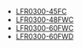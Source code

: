 * [LFR0300-45FC](lfr0300-45fc/LFR0300-45FC.md)
* [LFR0300-48FWC](lfr0300-48fwc/LFR0300-48FWC.md)
* [LFR0300-60FWC](lfr0300-60fwc/LFR0300-60FWC.md)
* [LFR0300-60FWD](lfr0300-60fwd/LFR0300-60FWD.md)
